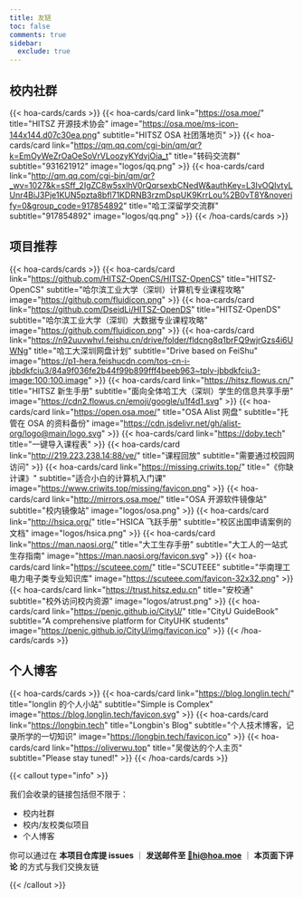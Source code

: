 ```yaml
---
title: 友链
toc: false
comments: true
sidebar:
  exclude: true
---
```


## 校内社群

{{< hoa-cards/cards >}}
  {{< hoa-cards/card link="https://osa.moe/" title="HITSZ 开源技术协会" image="https://osa.moe/ms-icon-144x144.d07c30ea.png" subtitle="HITSZ OSA 社团落地页" >}}
  {{< hoa-cards/card link="https://qm.qq.com/cgi-bin/qm/qr?k=EmOyWeZrOaOeSoVrVLoozyKYdvjOia_t" title="转码交流群" subtitle="931621912" image="logos/qq.png" >}}
  {{< hoa-cards/card link="http://qm.qq.com/cgi-bin/qm/qr?_wv=1027&k=sSff_2IgZC8w5sxlhV0rQqrsexbCNedW&authKey=L3IvOQIvtyLUnr4BiJ3Pje1KUN5pzta8bfl71KDRNB3rzmDspUK9KrrLou%2B0vT8Y&noverify=0&group_code=917854892" title="哈工深留学交流群" subtitle="917854892" image="logos/qq.png" >}}
{{< /hoa-cards/cards >}}

## 项目推荐

{{< hoa-cards/cards >}}
  {{< hoa-cards/card link="https://github.com/HITSZ-OpenCS/HITSZ-OpenCS" title="HITSZ-OpenCS" subtitle="哈尔滨工业大学（深圳）计算机专业课程攻略" image="https://github.com/fluidicon.png" >}}
  {{< hoa-cards/card link="https://github.com/DseidLi/HITSZ-OpenDS" title="HITSZ-OpenDS" subtitle="哈尔滨工业大学（深圳）大数据专业课程攻略" image="https://github.com/fluidicon.png" >}}
  {{< hoa-cards/card link="https://n92uuvwhvl.feishu.cn/drive/folder/fldcng8q1brFQ9wjrGzs4i6UWNg" title="哈工大深圳网盘计划" subtitle="Drive based on FeiShu" image="https://p1-hera.feishucdn.com/tos-cn-i-jbbdkfciu3/84a9f036fe2b44f99b899fff4beeb963~tplv-jbbdkfciu3-image:100:100.image" >}}
  {{< hoa-cards/card link="https://hitsz.flowus.cn/" title="HITSZ 新生手册" subtitle="面向全体哈工大（深圳）学生的信息共享手册" image="https://cdn2.flowus.cn/emoji/google/u1f4d1.svg" >}}
  {{< hoa-cards/card link="https://open.osa.moe/" title="OSA Alist 网盘" subtitle="托管在 OSA 的资料备份" image="https://cdn.jsdelivr.net/gh/alist-org/logo@main/logo.svg" >}}
  {{< hoa-cards/card link="https://doby.tech" title="一键导入课程表" >}}
  {{< hoa-cards/card link="http://219.223.238.14:88/ve/" title="课程回放" subtitle="需要通过校园网访问" >}}
  {{< hoa-cards/card link="https://missing.criwits.top/" title="《你缺计课》" subtitle="适合小白的计算机入门课" image="https://www.criwits.top/missing/favicon.png" >}}
  {{< hoa-cards/card link="http://mirrors.osa.moe/" title="OSA 开源软件镜像站" subtitle="校内镜像站" image="logos/osa.png" >}}
  {{< hoa-cards/card link="http://hsica.org/" title="HSICA 飞跃手册" subtitle="校区出国申请案例的文档" image="logos/hsica.png" >}}
  {{< hoa-cards/card link="https://man.naosi.org/" title="大工生存手册" subtitle="大工人的一站式生存指南" image="https://man.naosi.org/favicon.svg" >}}
  {{< hoa-cards/card link="https://scuteee.com/" title="SCUTEEE" subtitle="华南理工电力电子类专业知识库" image="https://scuteee.com/favicon-32x32.png" >}}
  {{< hoa-cards/card link="https://trust.hitsz.edu.cn" title="安校通" subtitle="校外访问校内资源" image="logos/atrust.png" >}}
  {{< hoa-cards/card link="https://penjc.github.io/CityU/" title="CityU GuideBook" subtitle="A comprehensive platform for CityUHK students" image="https://penjc.github.io/CityU/img/favicon.ico" >}}
{{< /hoa-cards/cards >}}

## 个人博客

{{< hoa-cards/cards >}}
  {{< hoa-cards/card link="https://blog.longlin.tech/" title="longlin 的个人小站" subtitle="Simple is Complex" image="https://blog.longlin.tech/favicon.svg" >}}
  {{< hoa-cards/card link="https://longbin.tech" title="Longbin's Blog" subtitle="个人技术博客，记录所学的一切知识" image="https://longbin.tech/favicon.ico" >}}
  {{< hoa-cards/card link="https://oliverwu.top" title="吴俊达的个人主页" subtitle="Please stay tuned!" >}}
{{< /hoa-cards/cards >}}


{{< callout type="info" >}}

我们会收录的链接包括但不限于：

- 校内社群
- 校内/友校类似项目
- 个人博客

你可以通过在 **本项目仓库提 issues** ｜ **发送邮件至 [📮hi@hoa.moe](mailto:hi@hoa.moe)** ｜ **本页面下评论** 的方式与我们交换友链

{{< /callout >}}

